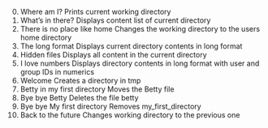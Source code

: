 0. Where am I? Prints current working directory
1. What’s in there? Displays content list of current directory
2. There is no place like home Changes the working directory to the users home directory
3. The long format Displays current directory contents in long format
4. Hidden files Displays all content in the current directory
5. I love numbers  Displays directory contents in long format with user and group IDs in numerics
6. Welcome Creates a directory in tmp
7. Betty in my first directory Moves the Betty file
8. Bye bye Betty Deletes the file betty
9. Bye bye My first directory Removes my_first_directory
10. Back to the future Changes working directory to the previous one
